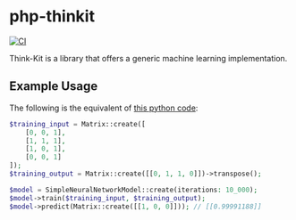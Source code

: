 # php-thinkit
[![CI](https://github.com/Muqsit/php-thinkit/actions/workflows/ci.yml/badge.svg)](https://github.com/Muqsit/php-thinkit/actions/workflows/ci.yml)

Think-Kit is a library that offers a generic machine learning implementation.


## Example Usage
The following is the equivalent of [this python code](https://gist.github.com/Muqsit/2b85711f8b8d7cad63b764c201432693):
```php
$training_input = Matrix::create([
    [0, 0, 1],
    [1, 1, 1],
    [1, 0, 1],
    [0, 0, 1]
]);
$training_output = Matrix::create([[0, 1, 1, 0]])->transpose();

$model = SimpleNeuralNetworkModel::create(iterations: 10_000);
$model->train($training_input, $training_output);
$model->predict(Matrix::create([[1, 0, 0]])); // [[0.99991188]]
```
